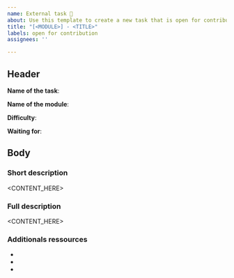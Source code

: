 ```yaml
---
name: External task 🤝
about: Use this template to create a new task that is open for contribution.
title: "[<MODULE>] - <TITLE>"
labels: open for contribution
assignees: ''

---
```


<!--
Welcome! 
This template is designed for outlining tasks that are open for contributions. It is divided into three sections: the header, body, and external contribution section.
- The header section serves as the ID card for the task, displaying the task name, the module it belongs to, its difficulty level, and its dependency.
- The body section includes a brief overview, a detailed description, and supplementary resources.
- The final section includes all information regarding external grants. In this section, readers can find the link to the bounty and the prize. This section is not required to create the task, you can skip it for now then edit the original message in the created issue to complete it later.

As the issue author, it is your responsibility to complete the header and body sections of this template. Once you have written your content, please don't forget to include some additional metadata at the end: 
- the relevant tags, at least the tag of the module. If it doesn't exist yet, feel free to create it
- linking the issue to the project the issue belongs to. Projects are used to group issues by module in a single table. If you need to create an issue for a module that doesn't yet have one, you can do so by visiting https://github.com/LedgerHQ/ledger-fresh-management/projects?query=is%3Aopen.

In addition to that, please use the following format for the title: [<MODULE>] - <TITLE> and don't remove the "open for contribution" tag automatically added to the issue. This will help us to keep track of the issues that are open for contributions.

The phrases surrounded by <!-- -- > are comments left to guide you in writing your issue, they will not appear in the final version of the document. Feel free to contribute to the file in order to improve it.

As the last section is optional, it is surrounded by the comments characters to hide it by default. If you complete this section, remember to remove the comments characters.

Please keep in mind that this is the initial post in this thread on the issue at hand. You are welcome to regularly update it with additional information that will be helpful to readers and to make additional posts to continue the conversation. Consider this thread as a forum and use it to its full potential.
-->

## Header

<!-- be as explicit and concise as possible -->
**Name of the task**: 

<!-- 
    This is the module that is affected by this task.
    For example: Push notifications, Starkcheck, Plugin store... -->
**Name of the module**: 

<!-- 
    Use the Fibonacci sequence to express the difficulty
    Try to not use numbers higher than 13 in the sequence (1, 2, 3, 5, 8, 13)
    Number 1 describes a task that is very easy to implement
    Number 13 describes a task that is very difficult to implement or a task that requires an innovative approach. -->
**Difficulty**: 

<!-- 
    Fill in this field if this task depends on another task resolution.
-->
**Waiting for**: 

## Body 

### Short description

<!-- max 3 lines -->
<CONTENT_HERE>

### Full description

<!-- feel free to be as explicit as possible -->
<CONTENT_HERE>

### Additionals ressources
<!-- 
    Feel free to share as many links or documents as needed. If the document describes a specification or something important to show to subsequent engineers, it is probably best to push it directly into the repository and reference it from here.
-->
- 
- 
- 

<!-- 
## External contributions

### Bounty link: 

### Bounty amount: 
-->